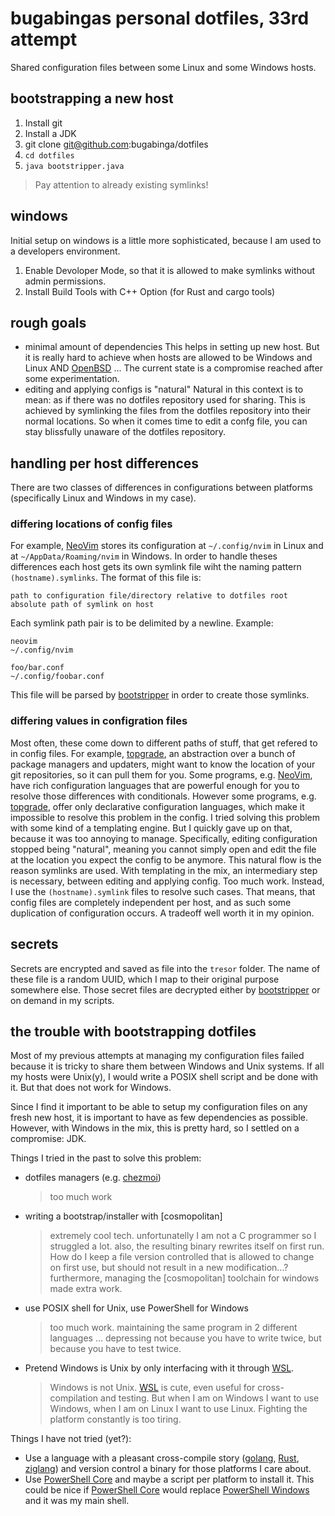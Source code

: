 # bugabingas personal dotfiles, 33rd attempt

Shared configuration files between some Linux and some Windows hosts.

## bootstrapping a new host

1. Install git
1. Install a JDK
1. git clone git@github.com:bugabinga/dotfiles
1. `cd dotfiles`
1. `java bootstripper.java`

> Pay attention to already existing symlinks!

## windows

Initial setup on windows is a little more sophisticated, because I am used to a developers environment.

1. Enable Devoloper Mode, so that it is allowed to make symlinks without admin permissions.
1. Install Build Tools with C++ Option (for Rust and cargo tools)

## rough goals

- minimal amount of dependencies
  This helps in setting up new host.
  But it is really hard to achieve when hosts are allowed to be Windows and Linux AND [OpenBSD] ...
  The current state is a compromise reached after some experimentation.
- editing and applying configs is "natural"
  Natural in this context is to mean: as if there was no dotfiles repository used for sharing.
  This is achieved by symlinking the files from the dotfiles repository into their normal locations.
  So when it comes time to edit a confg file, you can stay blissfully unaware of the dotfiles repository.

## handling per host differences

There are two classes of differences in configurations between platforms (specifically Linux and Windows in my case).

### differing locations of config files

For example, [NeoVim] stores its configuration at `~/.config/nvim` in Linux and at `~/AppData/Roaming/nvim` in Windows.
In order to handle theses differences each host gets its own symlink file wiht the naming pattern `(hostname).symlinks`.
The format of this file is:
```
path to configuration file/directory relative to dotfiles root
absolute path of symlink on host
```
Each symlink path pair is to be delimited by a newline.
Example:
```
neovim
~/.config/nvim

foo/bar.conf
~/.config/foobar.conf
```
This file will be parsed by [bootstripper] in order to create those symlinks.

### differing values in configration files

Most often, these come down to different paths of stuff, that get refered to in config files.
For example, [topgrade], an abstraction over a bunch of package managers and updaters, might want to know the location of your git repositories, so it can pull them for you.
Some programs, e.g. [NeoVim], have rich configuration languages that are powerful enough for you to resolve those differences with conditionals.
However some programs, e.g. [topgrade], offer only declarative configuration languages, which make it impossible to resolve this problem in the config.
I tried solving this problem with some kind of a templating engine.
But I quickly gave up on that, because it was too annoying to manage.
Specifically, editing configuration stopped being "natural", meaning you cannot simply open and edit the file at the location you expect the config to be anymore.
This natural flow is the reason symlinks are used.
With templating in the mix, an intermediary step is necessary, between editing and applying config.
Too much work.
Instead, I use the `(hostname).symlink` files to resolve such cases.
That means, that config files are completely independent per host, and as such some duplication of configuration occurs.
A tradeoff well worth it in my opinion.

## secrets

Secrets are encrypted and saved as file into the `tresor` folder.
The name of these file is a random UUID, which I map to their original purpose somewhere else.
Those secret files are decrypted either by [bootstripper] or on demand in my scripts.

## the trouble with bootstrapping dotfiles

Most of my previous attempts at managing my configuration files failed because it is tricky to share them between Windows and Unix systems.
If all my hosts were Unix(y), I would write a POSIX shell script and be done with it.
But that does not work for Windows.

Since I find it important to be able to setup my configuration files on any fresh new host, it is important to have as few dependencies as possible.
However, with Windows in the mix, this is pretty hard, so I settled on a compromise: JDK.

Things I tried in the past to solve this problem:

- dotfiles managers (e.g. [chezmoi])
  > too much work
- writing a bootstrap/installer with [cosmopolitan]
  > extremely cool tech. unfortunatelly I am not a C programmer so I struggled a lot.
  > also, the resulting binary rewrites itself on first run. How do I keep a file version controlled that is allowed to change on first use, but should not result in a new modification...?
  > furthermore, managing the [cosmopolitan] toolchain for windows made extra work.
- use POSIX shell for Unix, use PowerShell for Windows
  > too much work. maintaining the same program in 2 different languages ... depressing not because you have to write twice, but because you have to test twice.
- Pretend Windows is Unix by only interfacing with it through [WSL].
  > Windows is not Unix. [WSL] is cute, even useful for cross-compilation and testing. But when I am on Windows I want to use Windows, when I am on Linux I want to use Linux. Fighting the platform constantly is too tiring.

Things I have not tried (yet?):

- Use a language with a pleasant cross-compile story ([golang], [Rust], [ziglang]) and version control a binary for those platforms I care about.
- Use [PowerShell Core] and maybe a script per platform to install it. This could be nice if [PowerShell Core] would replace [PowerShell Windows] and it was my main shell.

[NeoVim]: https://neovim.io/
[topgrade]: https://github.com/r-darwish/topgrade
[bootstripper]: https://github.com/bugabinga/dotfiles/blob/trunk/bootstripper.java
[chezmoi]: https://github.com/twpayne/chezmoi
[golang]: https://golang.org/
[Rust]: https://www.rust-lang.org/
[ziglang]: https://ziglang.org/
[WSL]: https://docs.microsoft.com/en-us/windows/wsl/about
[PowerShell Core]: https://github.com/PowerShell/PowerShell
[PowerShell Windows]: https://de.wikipedia.org/wiki/PowerShell
[OpenBSD]: https://www.openbsd.org/
